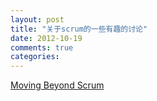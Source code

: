 ```yaml
---
layout: post
title: "关于scrum的一些有趣的讨论"
date: 2012-10-19
comments: true
categories: 
---
```

<a href="http://www.infoq.com/news/2012/09/moving-beyond-scrum">Moving Beyond Scrum</a><br /><blockquote></blockquote>